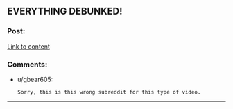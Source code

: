 ## EVERYTHING DEBUNKED!

### Post:

[Link to content](https://www.youtube.com/attribution_link?a=qb-6pgKvn6I&u=%2Fwatch%3Fv%3Du0h901QF4Q8%26feature%3Dshare)

### Comments:

- u/gbear605:
  ```
  Sorry, this is this wrong subreddit for this type of video.
  ```

---

